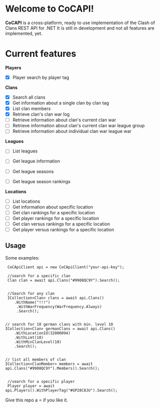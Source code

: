 # Welcome to CoCAPI!

 **CoCAPI** is a cross-platform, ready to use implementation of the Clash of Clans REST API for .NET
 It is still in development and not all features are implemented, yet. 


# Current features
**Players**
 - [x] Player search by player tag
 
 **Clans**
 
 - [x] Search all clans
 - [x] Get information about a single clan by clan tag
 - [x] List clan members
 - [x] Retrieve clan's clan war log
 - [ ] Retrieve information about clan's current clan war
 - [ ] Retrieve information about clan's current clan war league group
 - [ ] Retrieve information about individual clan war league war

 **Leagues**
 

 - [ ] List leagues
 - [ ] Get league information
 - [ ] Get league seasons
 - [ ] Get league season rankings
 
 
 **Locations**
 - [ ] List locations
 - [ ] Get information about specific location
 - [ ] Get clan rankings for a specific location
 - [ ] Get player rankings for a specific location
 - [ ] Get clan versus rankings for a specific location
 - [ ] Get player versus rankings for a specific location

## Usage

Some examples:

     CoCApiClient api = new CoCApiClient("your-api-key");
     
     //search for a specific clan
     Clan clan = await api.Clans("#9908QC9Y").Search();
     
     
     //Search for any clan
     ICollection<Clan> clans = await api.Clans()
     	.WithName("!!!")
	     .WithWarFrequency(WarFrequency.Always)
	     .Search();
	     
	     
	// search for 10 german clans with min. level 10
	ICollection<Clan> germanClans = await api.Clans()
		.WithLocationId(32000094)
		.WithLimt(10)
		.WithMinClanLevel(10)
		.Search();
	
	
	// list all members of clan
	ICollection<ClanMember> members = await api.Clans("#9908QC9Y").Members().Search();


     //search for a specific player
     Player player = await api.Players().WithPlayerTag("#GP28C8JU").Search();


Give this repo a ⭐ if you like it. 


